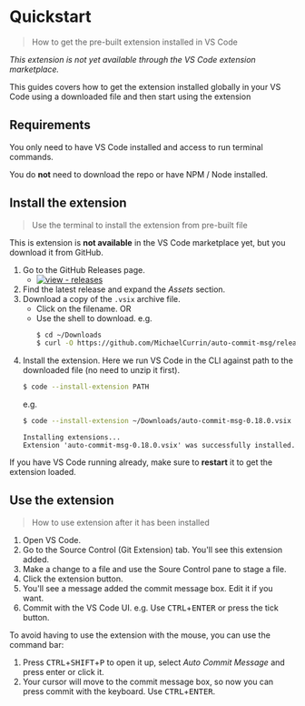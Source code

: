 # Quickstart
> How to get the pre-built extension installed in VS Code

_This extension is not yet available through the VS Code extension marketplace._

This guides covers how to get the extension installed globally in your VS Code using a downloaded file and then start using the extension


## Requirements

You only need to have VS Code installed and access to run terminal commands.

You do **not** need to download the repo or have NPM / Node installed.


## Install the extension
> Use the terminal to install the extension from pre-built file

This is extension is **not available** in the VS Code marketplace yet, but you download it from GitHub.

1. Go to the GitHub Releases page.
    - [![view - releases](https://img.shields.io/badge/view-releases-2ea44f?style=for-the-badge&logo=github)](https://github.com/MichaelCurrin/auto-commit-msg/releases)
1. Find the latest release and expand the _Assets_ section.
1. Download a copy of the `.vsix` archive file.
    - Click on the filename. OR
    - Use the shell to download.
        e.g.
        ```sh
        $ cd ~/Downloads
        $ curl -O https://github.com/MichaelCurrin/auto-commit-msg/releases/download/v0.17.0/auto-commit-msg-0.17.0.vsix
        ```
1. Install the extension. Here we run VS Code in the CLI against path to the downloaded file (no need to unzip it first).
    ```sh
    $ code --install-extension PATH
    ```
    e.g.
    ```sh
    $ code --install-extension ~/Downloads/auto-commit-msg-0.18.0.vsix
    ```
    ```
    Installing extensions...
    Extension 'auto-commit-msg-0.18.0.vsix' was successfully installed.
    ```

If you have VS Code running already, make sure to **restart** it to get the extension loaded.


## Use the extension
> How to use extension after it has been installed

1. Open VS Code.
1. Go to the Source Control (Git Extension) tab. You'll see this extension added.
1. Make a change to a file and use the Soure Control pane to stage a file.
1. Click the extension button.
1. You'll see a message added the commit message box. Edit it if you want.
1. Commit with the VS Code UI. e.g. Use <kbd>CTRL</kbd>+<kbd>ENTER</kbd> or press the tick button.

To avoid having to use the extension with the mouse, you can use the command bar:

1. Press <kbd>CTRL</kbd>+<kbd>SHIFT</kbd>+<kbd>P</kbd> to open it up, select _Auto Commit Message_ and press enter or click it.
1. Your cursor will move to the commit message box, so now you can press commit with the keyboard. Use <kbd>CTRL</kbd>+<kbd>ENTER</kbd>.
